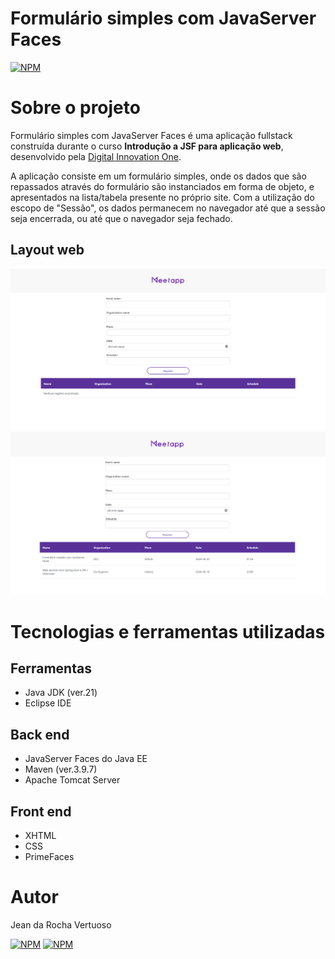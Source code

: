 # Formulário simples com JavaServer Faces
[![NPM](https://img.shields.io/npm/l/react)](https://github.com/Jean-Vertuoso/form-with-jsf/blob/main/LICENSE) 

# Sobre o projeto

Formulário simples com JavaServer Faces é uma aplicação fullstack construída durante o curso **Introdução a JSF para aplicação web**, desenvolvido pela [Digital Innovation One](https://dio.me "Site da DIO").

A aplicação consiste em um formulário simples, onde os dados que são repassados através do formulário são instanciados em forma de objeto, e apresentados na lista/tabela presente no próprio site.
Com a utilização do escopo de "Sessão", os dados permanecem no navegador até que a sessão seja encerrada, ou até que o navegador seja fechado.

## Layout web
![Web 1](https://github.com/Jean-Vertuoso/form-with-jsf/blob/main/src/main/webapp/resources/images/web1.png)
![Web 2](https://github.com/Jean-Vertuoso/form-with-jsf/blob/main/src/main/webapp/resources/images/web2.png)

# Tecnologias e ferramentas utilizadas
## Ferramentas
- Java JDK (ver.21)
- Eclipse IDE

## Back end
- JavaServer Faces do Java EE
- Maven (ver.3.9.7)
- Apache Tomcat Server

## Front end
- XHTML
- CSS
- PrimeFaces

# Autor

Jean da Rocha Vertuoso

[![NPM](https://img.shields.io/badge/GitHub-100000?style=for-the-badge&logo=github&logoColor=white)](https://github.com/Jean-Vertuoso) 
[![NPM](https://img.shields.io/badge/LinkedIn-0077B5?style=for-the-badge&logo=linkedin&logoColor=white)](https://www.linkedin.com/in/jean-da-rocha-vertuoso/) 
